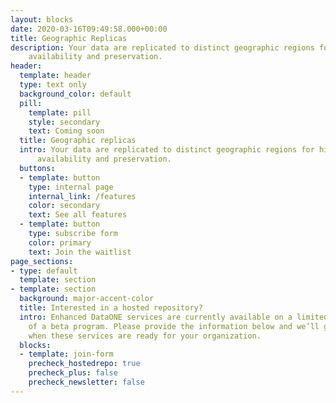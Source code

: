 ```yaml
---
layout: blocks
date: 2020-03-16T09:49:58.000+00:00
title: Geographic Replicas
description: Your data are replicated to distinct geographic regions for high
    availability and preservation.
header:
  template: header
  type: text only
  background_color: default
  pill:
    template: pill
    style: secondary
    text: Coming soon
  title: Geographic replicas
  intro: Your data are replicated to distinct geographic regions for high
      availability and preservation.
  buttons:
  - template: button
    type: internal page
    internal_link: /features
    color: secondary
    text: See all features
  - template: button
    type: subscribe form
    color: primary
    text: Join the waitlist
page_sections:
- type: default
  template: section
- template: section
  background: major-accent-color
  title: Interested in a hosted repository?
  intro: Enhanced DataONE services are currently available on a limited basis as part
    of a beta program. Please provide the information below and we’ll get in touch
    when these services are ready for your organization.
  blocks:
  - template: join-form
    precheck_hostedrepo: true
    precheck_plus: false
    precheck_newsletter: false
---
```

